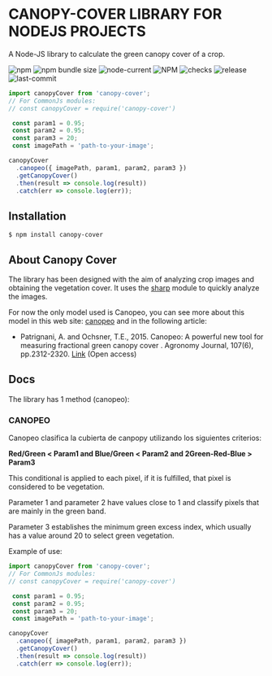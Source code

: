 # CANOPY-COVER LIBRARY FOR NODEJS PROJECTS

A Node-JS library to calculate the green canopy cover of a crop.

![npm](https://img.shields.io/npm/v/canopy-cover)
![npm bundle size](https://img.shields.io/bundlephobia/min/canopy-cover)
![node-current](https://img.shields.io/node/v/canopy-cover)
![NPM](https://img.shields.io/npm/l/canopy-cover)
![checks](https://badgen.net/github/checks/pacs27/canopy-cover)
![release](https://badgen.net/github/release/pacs27/canopy-cover)
![last-commit](https://badgen.net/github/last-commit/pacs27/canopy-cover)


```js
import canopyCover from 'canopy-cover';
// For CommonJs modules:
// const canopyCover = require('canopy-cover')

 const param1 = 0.95;
 const param2 = 0.95;
 const param3 = 20;
 const imagePath = 'path-to-your-image';

canopyCover
  .canopeo({ imagePath, param1, param2, param3 })
  .getCanopyCover()
  .then(result => console.log(result))
  .catch(err => console.log(err));
```

## Installation

```console
$ npm install canopy-cover
```
## About Canopy Cover

The library has been designed with the aim of analyzing crop images and obtaining the vegetation cover. It uses the [sharp](https://github.com/lovell/sharp) module to quickly analyze the images. 

For now the only model used is Canopeo, you can see more about this model in this web site: [canopeo](https://canopeoapp.com) and in the following article:  
- Patrignani, A. and Ochsner, T.E., 2015. Canopeo: A powerful new tool for measuring fractional green canopy cover . Agronomy Journal, 107(6), pp.2312-2320. [Link](https://acsess.onlinelibrary.wiley.com/doi/full/10.2134/agronj15.0150) (Open access)
## Docs

 The library has 1 method (canopeo):

### CANOPEO
Canopeo clasifica la cubierta de canpopy utilizando los siguientes criterios:

**Red/Green < Param1 and Blue/Green < Param2 and 2Green-Red-Blue > Param3**

This conditional is applied to each pixel, if it is fulfilled, that pixel is considered to be vegetation.

Parameter 1 and parameter 2 have values close to 1 and classify pixels that are mainly in the green band.

Parameter 3 establishes the minimum green excess index, which usually has a value around 20 to select green vegetation.

Example of use:
```js
import canopyCover from 'canopy-cover';
// For CommonJs modules:
// const canopyCover = require('canopy-cover')

 const param1 = 0.95;
 const param2 = 0.95;
 const param3 = 20;
 const imagePath = 'path-to-your-image';

canopyCover
  .canopeo({ imagePath, param1, param2, param3 })
  .getCanopyCover()
  .then(result => console.log(result))
  .catch(err => console.log(err));
```